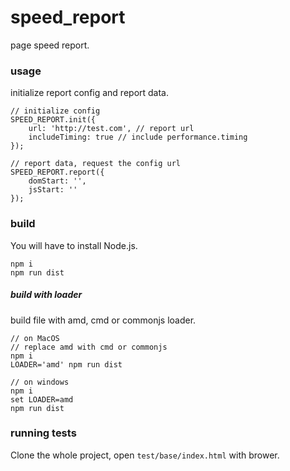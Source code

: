 # speed_report
page speed report.

### usage
initialize report config and report data.
```
// initialize config
SPEED_REPORT.init({
	url: 'http://test.com', // report url
	includeTiming: true // include performance.timing
});

// report data, request the config url
SPEED_REPORT.report({
	domStart: '',
	jsStart: ''
});
```

### build
You will have to install Node.js.
```
npm i
npm run dist
```

##### build with loader
build file with amd, cmd or commonjs loader.
```
// on MacOS
// replace amd with cmd or commonjs
npm i
LOADER='amd' npm run dist

// on windows
npm i
set LOADER=amd
npm run dist
```


### running tests
Clone the whole project, open `test/base/index.html` with brower.

